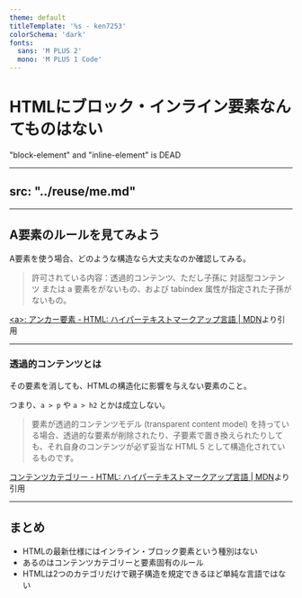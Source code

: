 ```yaml
---
theme: default
titleTemplate: '%s - ken7253'
colorSchema: 'dark'
fonts:
  sans: 'M PLUS 2'
  mono: 'M PLUS 1 Code'
---
```


# HTMLにブロック・インライン要素なんてものはない
"block-element" and "inline-element" is DEAD

---
src: "../reuse/me.md"
---

---

## A要素のルールを見てみよう

A要素を使う場合、どのような構造なら大丈夫なのか確認してみる。

> 許可されている内容：透過的コンテンツ、ただし子孫に 対話型コンテンツ または a 要素をがないもの、および tabindex 属性が指定された子孫がないもの。

[&lt;a&gt;: アンカー要素 - HTML: ハイパーテキストマークアップ言語 | MDN](https://developer.mozilla.org/ja/docs/Web/HTML/Element/a#%E6%8A%80%E8%A1%93%E7%9A%84%E6%A6%82%E8%A6%81)より引用


---

### 透過的コンテンツとは

その要素を消しても、HTMLの構造化に影響を与えない要素のこと。

つまり、`a > p` や `a > h2` とかは成立しない。

> 要素が透過的コンテンツモデル (transparent content model) を持っている場合、透過的な要素が削除されたり、子要素で置き換えられたりしても、それ自身のコンテンツが必ず妥当な HTML 5 として構造化されているものです。

[コンテンツカテゴリー - HTML: ハイパーテキストマークアップ言語 | MDN](https://developer.mozilla.org/ja/docs/Web/HTML/Content_categories#%E9%80%8F%E9%81%8E%E7%9A%84%E3%82%B3%E3%83%B3%E3%83%86%E3%83%B3%E3%83%84)より引用

---

## まとめ

- HTMLの最新仕様にはインライン・ブロック要素という種別はない
- あるのはコンテンツカテゴリーと要素固有のルール
- HTMLは2つのカテゴリだけで親子構造を規定できるほど単純な言語ではない
